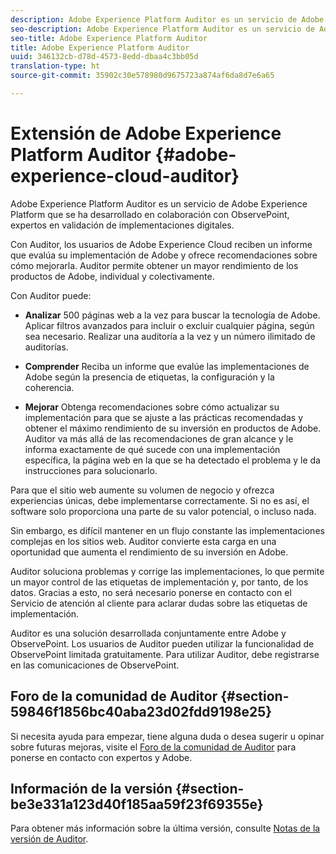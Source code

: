 ```yaml
---
description: Adobe Experience Platform Auditor es un servicio de Adobe Experience Platform que se ha desarrollado en colaboración con ObservePoint, expertos en validación de implementaciones digitales.
seo-description: Adobe Experience Platform Auditor es un servicio de Adobe Experience Platform que se ha desarrollado en colaboración con ObservePoint, expertos en validación de implementaciones digitales.
seo-title: Adobe Experience Platform Auditor
title: Adobe Experience Platform Auditor
uuid: 346132cb-d78d-4573-8edd-dbaa4c3bb05d
translation-type: ht
source-git-commit: 35902c30e578980d9675723a874af6da8d7e6a65

---
```



# Extensión de Adobe Experience Platform Auditor {#adobe-experience-cloud-auditor}

Adobe Experience Platform Auditor es un servicio de Adobe Experience Platform que se ha desarrollado en colaboración con ObservePoint, expertos en validación de implementaciones digitales.

Con Auditor, los usuarios de Adobe Experience Cloud reciben un informe que evalúa su implementación de Adobe y ofrece recomendaciones sobre cómo mejorarla. Auditor permite obtener un mayor rendimiento de los productos de Adobe, individual y colectivamente.

Con Auditor puede:

* **Analizar** 500 páginas web a la vez para buscar la tecnología de Adobe. Aplicar filtros avanzados para incluir o excluir cualquier página, según sea necesario. Realizar una auditoría a la vez y un número ilimitado de auditorías.

* **Comprender** Reciba un informe que evalúe las implementaciones de Adobe según la presencia de etiquetas, la configuración y la coherencia.

* **Mejorar** Obtenga recomendaciones sobre cómo actualizar su implementación para que se ajuste a las prácticas recomendadas y obtener el máximo rendimiento de su inversión en productos de Adobe. Auditor va más allá de las recomendaciones de gran alcance y le informa exactamente de qué sucede con una implementación específica, la página web en la que se ha detectado el problema y le da instrucciones para solucionarlo.

Para que el sitio web aumente su volumen de negocio y ofrezca experiencias únicas, debe implementarse correctamente. Si no es así, el software solo proporciona una parte de su valor potencial, o incluso nada.

Sin embargo, es difícil mantener en un flujo constante las implementaciones complejas en los sitios web. Auditor convierte esta carga en una oportunidad que aumenta el rendimiento de su inversión en Adobe.

Auditor soluciona problemas y corrige las implementaciones, lo que permite un mayor control de las etiquetas de implementación y, por tanto, de los datos. Gracias a esto, no será necesario ponerse en contacto con el Servicio de atención al cliente para aclarar dudas sobre las etiquetas de implementación.

Auditor es una solución desarrollada conjuntamente entre Adobe y ObservePoint. Los usuarios de Auditor pueden utilizar la funcionalidad de ObservePoint limitada gratuitamente. Para utilizar Auditor, debe registrarse en las comunicaciones de ObservePoint.

## Foro de la comunidad de Auditor {#section-59846f1856bc40aba23d02fdd9198e25}

Si necesita ayuda para empezar, tiene alguna duda o desea sugerir u opinar sobre futuras mejoras, visite el [Foro de la comunidad de Auditor](https://forums.adobe.com/community/experience-cloud/platform/core-services/activation-service/auditor) para ponerse en contacto con expertos y Adobe.

## Información de la versión {#section-be3e331a123d40f185aa59f23f69355e}

Para obtener más información sobre la última versión, consulte [Notas de la versión de Auditor](release-notes.md#topic-8fa9e41bc3a54240b1873cebe36b75b1).

